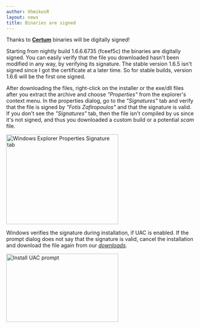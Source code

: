 ```yaml
---
author: XhmikosR
layout: news
title: Binaries are signed
---
```


Thanks to **[Certum](http://www.certum.eu/certum/cert,eindex_en.xml)** binaries will be digitally signed!

<!--more-->

Starting from nightly build 1.6.6.6735 (fceef5c) the binaries are digitally
signed. You can easily verify that the file you downloaded hasn't been modified
in any way, by verifying its signature. The stable version 1.6.5 isn't signed
since I got the certificate at a later time. So for stable builds, version
1.6.6 will be the first one signed.

After downloading the files, right-click on the installer or the exe/dll files
after you extract the archive and choose *"Properties"* from the explorer's
context menu. In the properties dialog, go to the *"Signatures"* tab and verify
that the file is signed by <!--googleoff: all-->*"Fotis Zafiropoulos"*<!--googleon: all-->
and that the signature is valid. If you don't see the *"Signatures"* tab,
then the file isn't compiled by us since it's not signed, and thus you downloaded
a custom build or a potential *scam* file.

<div class="row gallery">
    <div class="col-xs-12 col-sm-4 text-center">
        <a class="thumbnail" href="/assets/img/news/properties-signature.png" title="Windows Explorer Properties Signature tab">
            <img src="/assets/img/news/properties-signature-thumb.png" width="300" height="241" alt="Windows Explorer Properties Signature tab">
        </a>
    </div>
</div>

Windows verifies the signature during installation, if UAC is enabled.
If the prompt dialog does not say that the signature is valid, cancel the
installation and download the file again from our [*downloads*](/downloads/).

<div class="row gallery">
    <div class="col-xs-12 col-sm-4 text-center">
        <a class="thumbnail" href="/assets/img/news/install-uac.png" title="Install UAC prompt">
            <img src="/assets/img/news/install-uac-thumb.png" width="300" height="183" alt="Install UAC prompt">
        </a>
    </div>
</div>
